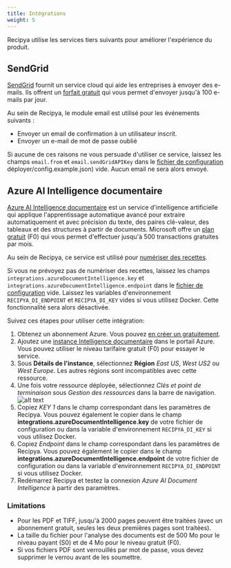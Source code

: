 ```yaml
---
title: Intégrations
weight: 5
---
```


Recipya utilise les services tiers suivants pour améliorer l'expérience du produit.

## SendGrid

[SendGrid](https://sendgrid.com) fournit un service cloud qui aide les entreprises à envoyer des e-mails.
Ils offrent un [forfait gratuit](https://sendgrid.com/en-us/pricing) qui vous permet d'envoyer jusqu'à 100 e-mails par jour.

Au sein de Recipya, le module email est utilisé pour les événements suivants :
- Envoyer un email de confirmation à un utilisateur inscrit.
- Envoyer un e-mail de mot de passe oublié

Si aucune de ces raisons ne vous persuade d'utiliser ce service, laissez les champs `email.from` et `email.sendGridAPIKey` dans le 
[fichier de configuration](https://github.com/reaper47/recipya/blob/main/) déployer/config.example.json) vide. Aucun email ne sera alors envoyé.

## Azure AI Intelligence documentaire

[Azure AI Intelligence documentaire](https://azure.microsoft.com/en-us/products/ai-services/ai-vision) est un service d'intelligence 
artificielle qui applique l'apprentissage automatique avancé pour extraire automatiquement et avec précision du texte, des paires clé-valeur, 
des tableaux et des structures à partir de documents. Microsoft offre un [plan gratuit](https://azure.microsoft.com/en-us/pricing/details/ai-document-intelligence/)
(F0) qui vous permet d'effectuer jusqu'à 500 transactions gratuites par mois.

Au sein de Recipya, ce service est utilisé pour [numériser des recettes](/guide/fr/docs/features/recipes/add#scan).

Si vous ne prévoyez pas de numériser des recettes, laissez les champs `integrations.azureDocumentIntelligence.key` et `integrations.azureDocumentIntelligence.endpoint`
dans le [fichier de configuration](https://github.com/reaper47/recipya/blob/main/deploy/config.example.json) vide.
Laissez les variables d'environnement `RECIPYA_DI_ENDPOINT` et `RECIPYA_DI_KEY` vides si vous utilisez Docker.
Cette fonctionnalité sera alors désactivée.

Suivez ces étapes pour utiliser cette intégration:
1. Obtenez un abonnement Azure. Vous pouvez [en créer un gratuitement](https://azure.microsoft.com/free/cognitive-services/).
2. Ajoutez une [instance Intelligence documentaire](https://portal.azure.com/#create/Microsoft.CognitiveServicesFormRecognizer) dans le portail Azure. Vous pouvez utiliser le niveau tarifaire gratuit (F0) pour essayer le service.
3. Sous **Détails de l'instance**, sélectionnez **Région** _East US_, _West US2_ ou _West Europe_. Les autres régions sont incompatibles avec cette ressource.
4. Une fois votre ressource déployée, sélectionnez *Clés et point de terminaison* sous *Gestion des ressources* dans la barre de navigation.
   ![alt text](https://learn.microsoft.com/en-us/azure/ai-services/document-intelligence/media/containers/keys-and-endpoint.png?view=doc-intel-3.1.0)
5. Copiez *KEY 1* dans le champ correspondant dans les paramètres de Recipya. Vous pouvez également le copier dans le champ **integrations.azureDocumentIntelligence.key** de votre fichier de configuration ou dans la variable d'environnement `RECIPYA_DI_KEY` si vous utilisez Docker.
6. Copiez *Endpoint* dans le champ correspondant dans les paramètres de Recipya. Vous pouvez également le copier dans le champ **integrations.azureDocumentIntelligence.endpoint** de votre fichier de configuration ou dans la variable d'environnement `RECIPYA_DI_ENDPOINT` si vous utilisez Docker.
7. Redémarrez Recipya et testez la connexion *Azure AI Document Intelligence* à partir des paramètres.

### Limitations

- Pour les PDF et TIFF, jusqu'à 2000 pages peuvent être traitées (avec un abonnement gratuit, seules les deux premières pages sont traitées).
- La taille du fichier pour l'analyse des documents est de 500 Mo pour le niveau payant (S0) et de 4 Mo pour le niveau gratuit (F0).
- Si vos fichiers PDF sont verrouillés par mot de passe, vous devez supprimer le verrou avant de les soumettre.
